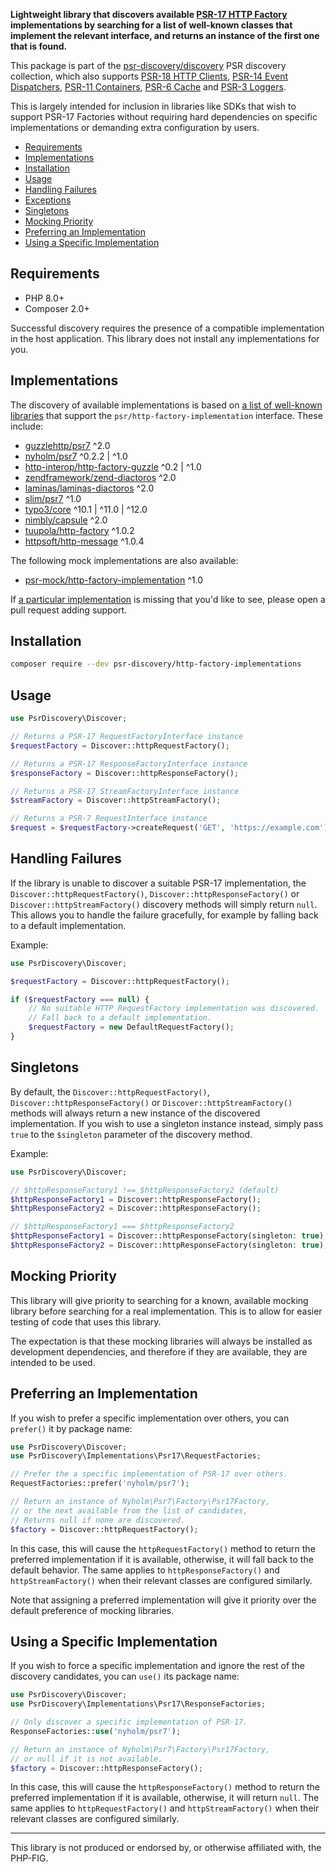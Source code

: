 **Lightweight library that discovers available [PSR-17 HTTP Factory](https://www.php-fig.org/psr/psr-17/) implementations by searching for a list of well-known classes that implement the relevant interface, and returns an instance of the first one that is found.**

This package is part of the [psr-discovery/discovery](https://github.com/psr-discovery/discovery) PSR discovery collection, which also supports [PSR-18 HTTP Clients](https://github.com/psr-discovery/http-client-implementations), [PSR-14 Event Dispatchers](https://github.com/psr-discovery/event-dispatcher-implementations), [PSR-11 Containers](https://github.com/psr-discovery/container-implementations), [PSR-6 Cache](https://github.com/psr-discovery/cache-implementations) and [PSR-3 Loggers](https://github.com/psr-discovery/log-implementations).

This is largely intended for inclusion in libraries like SDKs that wish to support PSR-17 Factories without requiring hard dependencies on specific implementations or demanding extra configuration by users.

-   [Requirements](#requirements)
-   [Implementations](#implementations)
-   [Installation](#installation)
-   [Usage](#usage)
-   [Handling Failures](#handling-failures)
-   [Exceptions](#exceptions)
-   [Singletons](#singletons)
-   [Mocking Priority](#mocking-priority)
-   [Preferring an Implementation](#preferring-an-implementation)
-   [Using a Specific Implementation](#using-a-specific-implementation)

## Requirements

-   PHP 8.0+
-   Composer 2.0+

Successful discovery requires the presence of a compatible implementation in the host application. This library does not install any implementations for you.

## Implementations

The discovery of available implementations is based on [a list of well-known libraries](https://packagist.org/providers/psr/http-factory-implementation) that support the `psr/http-factory-implementation` interface. These include:

-   [guzzlehttp/psr7](https://github.com/guzzle/psr7) ^2.0
-   [nyholm/psr7](https://github.com/Nyholm/psr7) ^0.2.2 | ^1.0
-   [http-interop/http-factory-guzzle](https://github.com/http-interop/http-factory-guzzle) ^0.2 | ^1.0
-   [zendframework/zend-diactoros](https://github.com/zendframework/zend-diactoros) ^2.0
-   [laminas/laminas-diactoros](https://github.com/laminas/laminas-diactoros) ^2.0
-   [slim/psr7](https://github.com/slimphp/Slim-Psr7) ^1.0
-   [typo3/core](https://github.com/TYPO3-CMS/core) ^10.1 | ^11.0 | ^12.0
-   [nimbly/capsule](https://github.com/nimbly/Capsule) ^2.0
-   [tuupola/http-factory](https://github.com/tuupola/http-factory) ^1.0.2
-   [httpsoft/http-message](https://github.com/httpsoft/http-message) ^1.0.4

The following mock implementations are also available:

-   [psr-mock/http-factory-implementation](https://github.com/psr-mock/http-factory-implementation) ^1.0

If [a particular implementation](https://packagist.org/providers/psr/http-factory-implementation) is missing that you'd like to see, please open a pull request adding support.

## Installation

```bash
composer require --dev psr-discovery/http-factory-implementations
```

## Usage

```php
use PsrDiscovery\Discover;

// Returns a PSR-17 RequestFactoryInterface instance
$requestFactory = Discover::httpRequestFactory();

// Returns a PSR-17 ResponseFactoryInterface instance
$responseFactory = Discover::httpResponseFactory();

// Returns a PSR-17 StreamFactoryInterface instance
$streamFactory = Discover::httpStreamFactory();

// Returns a PSR-7 RequestInterface instance
$request = $requestFactory->createRequest('GET', 'https://example.com');
```

## Handling Failures

If the library is unable to discover a suitable PSR-17 implementation, the `Discover::httpRequestFactory()`, `Discover::httpResponseFactory()` or `Discover::httpStreamFactory()` discovery methods will simply return `null`. This allows you to handle the failure gracefully, for example by falling back to a default implementation.

Example:

```php
use PsrDiscovery\Discover;

$requestFactory = Discover::httpRequestFactory();

if ($requestFactory === null) {
    // No suitable HTTP RequestFactory implementation was discovered.
    // Fall back to a default implementation.
    $requestFactory = new DefaultRequestFactory();
}
```

## Singletons

By default, the `Discover::httpRequestFactory()`, `Discover::httpResponseFactory()` or `Discover::httpStreamFactory()` methods will always return a new instance of the discovered implementation. If you wish to use a singleton instance instead, simply pass `true` to the `$singleton` parameter of the discovery method.

Example:

```php
use PsrDiscovery\Discover;

// $httpResponseFactory1 !== $httpResponseFactory2 (default)
$httpResponseFactory1 = Discover::httpResponseFactory();
$httpResponseFactory2 = Discover::httpResponseFactory();

// $httpResponseFactory1 === $httpResponseFactory2
$httpResponseFactory1 = Discover::httpResponseFactory(singleton: true);
$httpResponseFactory2 = Discover::httpResponseFactory(singleton: true);
```

## Mocking Priority

This library will give priority to searching for a known, available mocking library before searching for a real implementation. This is to allow for easier testing of code that uses this library.

The expectation is that these mocking libraries will always be installed as development dependencies, and therefore if they are available, they are intended to be used.

## Preferring an Implementation

If you wish to prefer a specific implementation over others, you can `prefer()` it by package name:

```php
use PsrDiscovery\Discover;
use PsrDiscovery\Implementations\Psr17\RequestFactories;

// Prefer the a specific implementation of PSR-17 over others.
RequestFactories::prefer('nyholm/psr7');

// Return an instance of Nyholm\Psr7\Factory\Psr17Factory,
// or the next available from the list of candidates,
// Returns null if none are discovered.
$factory = Discover::httpRequestFactory();
```

In this case, this will cause the `httpRequestFactory()` method to return the preferred implementation if it is available, otherwise, it will fall back to the default behavior. The same applies to `httpResponseFactory()` and `httpStreamFactory()` when their relevant classes are configured similarly.

Note that assigning a preferred implementation will give it priority over the default preference of mocking libraries.

## Using a Specific Implementation

If you wish to force a specific implementation and ignore the rest of the discovery candidates, you can `use()` its package name:

```php
use PsrDiscovery\Discover;
use PsrDiscovery\Implementations\Psr17\ResponseFactories;

// Only discover a specific implementation of PSR-17.
ResponseFactories::use('nyholm/psr7');

// Return an instance of Nyholm\Psr7\Factory\Psr17Factory,
// or null if it is not available.
$factory = Discover::httpResponseFactory();
```

In this case, this will cause the `httpResponseFactory()` method to return the preferred implementation if it is available, otherwise, it will return `null`. The same applies to `httpRequestFactory()` and `httpStreamFactory()` when their relevant classes are configured similarly.

---

This library is not produced or endorsed by, or otherwise affiliated with, the PHP-FIG.
